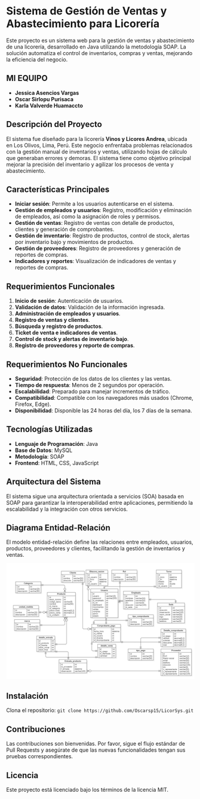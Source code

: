 # Sistema de Gestión de Ventas y Abastecimiento para Licorería

Este proyecto es un sistema web para la gestión de ventas y abastecimiento de una licorería, desarrollado en Java utilizando la metodología SOAP. La solución automatiza el control de inventarios, compras y ventas, mejorando la eficiencia del negocio.

## MI EQUIPO
- **Jessica Asencios Vargas**
- **Oscar Sirlopu Purisaca**
- **Karla Valverde Huamaccto** 

## Descripción del Proyecto

El sistema fue diseñado para la licorería **Vinos y Licores Andrea**, ubicada en Los Olivos, Lima, Perú. Este negocio enfrentaba problemas relacionados con la gestión manual de inventarios y ventas, utilizando hojas de cálculo que generaban errores y demoras. El sistema tiene como objetivo principal mejorar la precisión del inventario y agilizar los procesos de venta y abastecimiento.

## Características Principales
- **Iniciar sesión**: Permite a los usuarios autenticarse en el sistema.
- **Gestión de empleados y usuarios**: Registro, modificación y eliminación de empleados, así como la asignación de roles y permisos.
- **Gestión de ventas**: Registro de ventas con detalle de productos, clientes y generación de comprobantes.
- **Gestión de inventario**: Registro de productos, control de stock, alertas por inventario bajo y movimientos de productos.
- **Gestión de proveedores**: Registro de proveedores y generación de reportes de compras.
- **Indicadores y reportes**: Visualización de indicadores de ventas y reportes de compras.

## Requerimientos Funcionales
1. **Inicio de sesión**: Autenticación de usuarios.
2. **Validación de datos**: Validación de la información ingresada.
3. **Administración de empleados y usuarios**.
4. **Registro de ventas y clientes**.
5. **Búsqueda y registro de productos**.
6. **Ticket de venta e indicadores de ventas**.
7. **Control de stock y alertas de inventario bajo**.
8. **Registro de proveedores y reporte de compras**.

## Requerimientos No Funcionales
- **Seguridad**: Protección de los datos de los clientes y las ventas.
- **Tiempo de respuesta**: Menos de 2 segundos por operación.
- **Escalabilidad**: Preparado para manejar incrementos de tráfico.
- **Compatibilidad**: Compatible con los navegadores más usados (Chrome, Firefox, Edge).
- **Disponibilidad**: Disponible las 24 horas del día, los 7 días de la semana.

## Tecnologías Utilizadas
- **Lenguaje de Programación**: Java
- **Base de Datos**: MySQL
- **Metodología**: SOAP
- **Frontend**: HTML, CSS, JavaScript

## Arquitectura del Sistema

El sistema sigue una arquitectura orientada a servicios (SOA) basada en SOAP para garantizar la interoperabilidad entre aplicaciones, permitiendo la escalabilidad y la integración con otros servicios.

## Diagrama Entidad-Relación
El modelo entidad-relación define las relaciones entre empleados, usuarios, productos, proveedores y clientes, facilitando la gestión de inventarios y ventas.

![Diagrama ER](Diagrama%20de%20ER.png)

## Instalación

   Clona el repositorio: `git clone https://github.com/Oscarsp15/LicorSys.git`
 

## Contribuciones

Las contribuciones son bienvenidas. Por favor, sigue el flujo estándar de Pull Requests y asegúrate de que las nuevas funcionalidades tengan sus pruebas correspondientes.

## Licencia

Este proyecto está licenciado bajo los términos de la licencia MIT.

